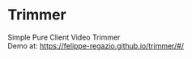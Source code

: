 # Trimmer

Simple Pure Client Video Trimmer  
Demo at: https://felippe-regazio.github.io/trimmer/#/
